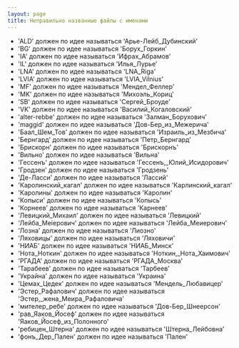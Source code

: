 ```yaml
---
layout: page
title: Неправильно названные файлы с именами
---
```


- 'ALD' должен по идее называться 'Арье-Лейб_Дубинский'
- 'BG' должен по идее называться 'Борух_Горкин'
- 'IA' должен по идее называться 'Ифрах_Абрамов'
- 'IL' должен по идее называться 'Илья_Лурье'
- 'LNA' должен по идее называться 'LNA_Riga'
- 'LVIA' должен по идее называться 'LVIA_Vilnius'
- 'MF' должен по идее называться 'Мендел_Феллер'
- 'MK' должен по идее называться 'Михоэль_Кориц'
- 'SB' должен по идее называться 'Сергей_Броуде'
- 'VK' должен по идее называться 'Василий_Когаловский'
- 'alter-rebbe' должен по идее называться 'Залман_Борухович'
- 'maggid' должен по идее называться 'Дов-Бер_из_Межерича'
- 'Баал_Шем_Тов' должен по идее называться 'Израиль_из_Мезбича'
- 'Бернгард' должен по идее называться 'Петр_Бернгард'
- 'Брискорн' должен по идее называться 'Брискорнъ'
- 'Вильно' должен по идее называться 'Вильна'
- 'Гессенъ' должен по идее называться 'Гессенъ,_Юлий_Исидорович'
- 'Гродзен' должен по идее называться 'Гродзень'
- 'Де-Ласси' должен по идее называться 'Лассий'
- 'Каролинский_кагал' должен по идее называться 'Карлинский_кагал'
- 'Каролины' должен по идее называться 'Каролин'
- 'Копыси' должен по идее называться 'Копысь'
- 'Корнеев' должен по идее называться 'Карнеев'
- 'Левицкий_Михаил' должен по идее называться 'Левицкий'
- 'Лейба_Меіерович' должен по идее называться 'Лейба_Меиерович'
- 'Лозна' должен по идее называться 'Лиозно'
- 'Ляховицы' должен по идее называться 'Ляховичи'
- 'НИАБ' должен по идее называться 'НИАБ_Минск'
- 'Нота_Ноткин' должен по идее называться 'Ноткин,_Нота_Хаимович'
- 'РГАДА' должен по идее называться 'РГАДА_Москва'
- 'Тарабеев' должен по идее называться 'Тарбеев'
- 'Украйна' должен по идее называться 'Украина'
- 'Цемах_Цедек' должен по идее называться 'Мендель_Любавицер'
- 'Эстер_Рафалович' должен по идее называться 'Эстер,_жена_Меира_Рафаловича'
- 'мителер_ребе' должен по идее называться 'Дов-Бер_Шнеерсон'
- 'рав_Яаков_Йосеф' должен по идее называться 'Яаков_Йосеф_из_Полонного'
- 'ребицен_Штерна' должен по идее называться 'Штерна_Лейбовна'
- 'фонъ_Дер_Пален' должен по идее называться 'Пален'

